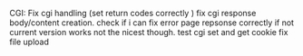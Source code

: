 CGI:
	Fix cgi handling (set return codes correctly )
	fix cgi response body/content creation. 
	check if i can fix error page repsonse correctly if not current version works not the nicest though.
	test cgi set and get cookie
	fix file upload
